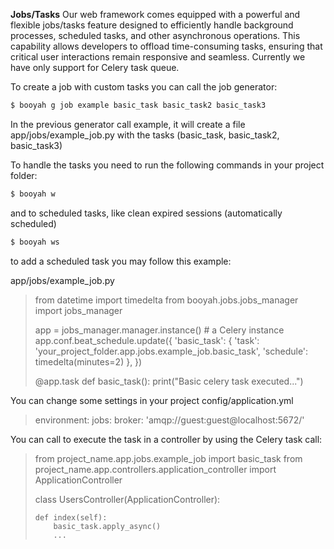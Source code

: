**Jobs/Tasks**
Our web framework comes equipped with a powerful and flexible jobs/tasks feature designed to efficiently handle background processes, scheduled tasks, and other asynchronous operations. This capability allows developers to offload time-consuming tasks, ensuring that critical user interactions remain responsive and seamless.
Currently we have only support for Celery task queue.

To create a job with custom tasks you can call the job generator:

```sh
$ booyah g job example basic_task basic_task2 basic_task3 
```

In the previous generator call example, it will create a file app/jobs/example_job.py with the tasks (basic_task, basic_task2, basic_task3)

To handle the tasks you need to run the following commands in your project folder:

```sh
$ booyah w
```

and to scheduled tasks, like clean expired sessions (automatically scheduled)

```sh
$ booyah ws
```

to add a scheduled task you may follow this example:

app/jobs/example_job.py
> from datetime import timedelta
> from booyah.jobs.jobs_manager import jobs_manager
> 
> app = jobs_manager.manager.instance() # a Celery instance
> app.conf.beat_schedule.update({
>     'basic_task': {
>         'task': 'your_project_folder.app.jobs.example_job.basic_task',
>         'schedule': timedelta(minutes=2)
>     },
> })
> 
> @app.task
> def basic_task():
>     print("Basic celery task executed...")

You can change some settings in your project config/application.yml
> environment:
>   jobs:
>     broker: 'amqp://guest:guest@localhost:5672/'

You can call to execute the task in a controller by using the Celery task call:

> from project_name.app.jobs.example_job import basic_task
> from project_name.app.controllers.application_controller import ApplicationController
> 
> class UsersController(ApplicationController):
>     
>     def index(self):
>         basic_task.apply_async()
>         ...
